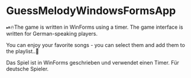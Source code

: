 # GuessMelodyWindowsFormsApp

⏯🔥The game is written in WinForms using a timer.
The game interface is written for German-speaking players. 

You can enjoy your favorite songs - you can select them and add them to the playlist..🎼

Das Spiel ist in WinForms geschrieben und verwendet einen Timer. Für deutsche Spieler.

